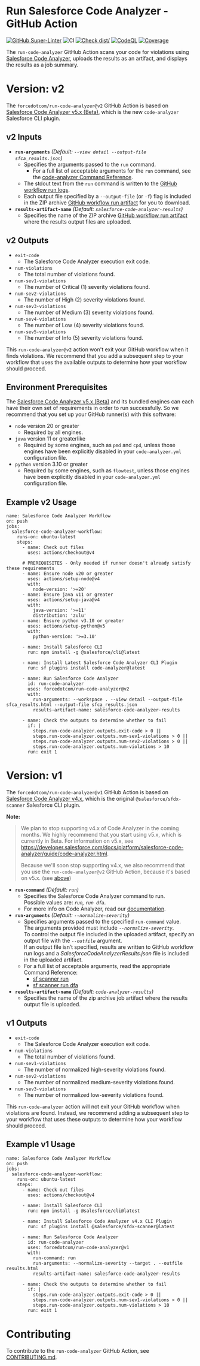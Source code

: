 # Run Salesforce Code Analyzer - GitHub Action

[![GitHub Super-Linter](https://github.com/actions/typescript-action/actions/workflows/linter.yml/badge.svg)](https://github.com/super-linter/super-linter)
![CI](https://github.com/actions/typescript-action/actions/workflows/ci.yml/badge.svg)
[![Check dist/](https://github.com/actions/typescript-action/actions/workflows/check-dist.yml/badge.svg)](https://github.com/actions/typescript-action/actions/workflows/check-dist.yml)
[![CodeQL](https://github.com/actions/typescript-action/actions/workflows/codeql-analysis.yml/badge.svg)](https://github.com/actions/typescript-action/actions/workflows/codeql-analysis.yml)
[![Coverage](./badges/coverage.svg)](./badges/coverage.svg)

The `run-code-analyzer` GitHub Action scans your code for violations using
[Salesforce Code Analyzer](https://developer.salesforce.com/docs/platform/salesforce-code-analyzer/overview), uploads the results as an artifact, and displays
the results as a job summary.

# Version: v2
The `forcedotcom/run-code-analyzer@v2` GitHub Action is based on [Salesforce Code Analyzer v5.x (Beta)](https://developer.salesforce.com/docs/platform/salesforce-code-analyzer/guide/code-analyzer.html), which is the new `code-analyzer` Salesforce CLI plugin.

## v2 Inputs
* <b>`run-arguments`</b> *(Default: `--view detail --output-file sfca_results.json`)*
  * Specifies the arguments passed to the `run` command.
    * For a full list of acceptable arguments for the `run` command, see the [code-analyzer Command Reference](https://developer.salesforce.com/docs/atlas.en-us.sfdx_cli_reference.meta/sfdx_cli_reference/cli_reference_code-analyzer_commands_unified.htm).
  * The stdout text from the `run` command is written to the [GitHub workflow run logs](https://docs.github.com/en/actions/monitoring-and-troubleshooting-workflows/monitoring-workflows/using-workflow-run-logs).
  * Each output file specified by a `--output-file` (or `-f`) flag is included in the ZIP archive [GitHub workflow run artifact](https://docs.github.com/en/actions/managing-workflow-runs-and-deployments/managing-workflow-runs/downloading-workflow-artifacts) for you to download.
* <b>`results-artifact-name`</b>  *(Default: `salesforce-code-analyzer-results`)*
  * Specifies the name of the ZIP archive [GitHub workflow run artifact](https://docs.github.com/en/actions/managing-workflow-runs-and-deployments/managing-workflow-runs/downloading-workflow-artifacts) where the results output files are uploaded.

## v2 Outputs
* `exit-code`
  * The Salesforce Code Analyzer execution exit code.
* `num-violations`
  * The total number of violations found.
* `num-sev1-violations`
  * The number of Critical (1) severity violations found.
* `num-sev2-violations`
  * The number of High (2) severity violations found.
* `num-sev3-violations`
  * The number of Medium (3) severity violations found.
* `num-sev4-violations`
  * The number of Low (4) severity violations found.
* `num-sev5-violations`
  * The number of Info (5) severity violations found.

This `run-code-analyzer@v2` action won't exit your GitHub workflow when it finds violations. We recommend that you add a subsequent step to your workflow that uses the available outputs to determine how your workflow should proceed.

## Environment Prerequisites
The [Salesforce Code Analyzer v5.x (Beta)](https://developer.salesforce.com/docs/platform/salesforce-code-analyzer/guide/code-analyzer.html) and its bundled engines can each have their own set of requirements in order to run successfully. So we recommend that you set up your GitHub runner(s) with this software:
* `node` version 20 or greater
  * Required by all engines.
* `java` version 11 or greaterlike
  * Required by some engines, such as `pmd` and `cpd`, unless those engines have been explicitly disabled in your `code-analyzer.yml` configuration file.
* `python` version 3.10 or greater
  * Required by some engines, such as `flowtest`, unless those engines have been explicitly disabled in your `code-analyzer.yml` configuration file.

## Example v2 Usage

    name: Salesforce Code Analyzer Workflow
    on: push
    jobs:
      salesforce-code-analyzer-workflow:
        runs-on: ubuntu-latest
        steps:
          - name: Check out files
            uses: actions/checkout@v4

          # PREREQUISITES - Only needed if runner doesn't already satisfy these requirements
          - name: Ensure node v20 or greater
            uses: actions/setup-node@v4
            with:
              node-version: '>=20'
          - name: Ensure java v11 or greater
            uses: actions/setup-java@v4
            with:
              java-version: '>=11'
              distribution: 'zulu'
          - name: Ensure python v3.10 or greater
            uses: actions/setup-python@v5
            with:
              python-version: '>=3.10'

          - name: Install Salesforce CLI
            run: npm install -g @salesforce/cli@latest
    
          - name: Install Latest Salesforce Code Analyzer CLI Plugin
            run: sf plugins install code-analyzer@latest
    
          - name: Run Salesforce Code Analyzer
            id: run-code-analyzer
            uses: forcedotcom/run-code-analyzer@v2
            with:
              run-arguments: --workspace . --view detail --output-file sfca_results.html --output-file sfca_results.json
              results-artifact-name: salesforce-code-analyzer-results
    
          - name: Check the outputs to determine whether to fail
            if: |
              steps.run-code-analyzer.outputs.exit-code > 0 ||
              steps.run-code-analyzer.outputs.num-sev1-violations > 0 ||
              steps.run-code-analyzer.outputs.num-sev2-violations > 0 ||
              steps.run-code-analyzer.outputs.num-violations > 10
            run: exit 1

# Version: v1
The `forcedotcom/run-code-analyzer@v1` GitHub Action is based on [Salesforce Code Analyzer v4.x](https://developer.salesforce.com/docs/platform/salesforce-code-analyzer/guide/code-analyzer-3x.html), which is the original `@salesforce/sfdx-scanner` Salesforce CLI plugin.

**Note:**
> We plan to stop supporting v4.x of Code Analyzer in the coming months. We highly recommend that you start using v5.x, which is currently in Beta. For information on v5.x, see https://developer.salesforce.com/docs/platform/salesforce-code-analyzer/guide/code-analyzer.html.
>
> Because we'll soon stop supporting v4.x, we also recommend that you use the `run-code-analyzer@v2` GitHub Action, because it's based on v5.x. (see [above](./README.md#run-salesforce-code-analyzer---github-action))

* <b>`run-command`</b>  *(Default: `run`)*
  * Specifies the Salesforce Code Analyzer command to run.<br/>
    Possible values are: *`run`, `run dfa`*.<br/>
  * For more info on Code Analyzer, read our [documentation](https://forcedotcom.github.io/sfdx-scanner).
* <b>`run-arguments`</b>  *(Default: `--normalize-severity`)*
  * Specifies arguments passed to the specified `run-command` value.<br/>
    The arguments provided must include *`--normalize-severity`*.<br/>
    To control the output file included in the uploaded artifact, specify an output file with the *`--outfile`* argument.<br/>
    If an output file isn’t specified, results are written to GitHub workflow run logs and a
    *SalesforceCodeAnalyzerResults.json* file is included in the uploaded artifact.
  * For a full list of acceptable arguments, read the appropriate Command Reference:
    * [sf scanner run](https://forcedotcom.github.io/sfdx-scanner/en/v3.x/scanner-commands/run)
    * [sf scanner run dfa](https://forcedotcom.github.io/sfdx-scanner/en/v3.x/scanner-commands/dfa)
* <b>`results-artifact-name`</b>  *(Default: `code-analyzer-results`)*
  * Specifies the name of the zip archive job artifact where the results output file is uploaded.

## v1 Outputs
* `exit-code`
  * The Salesforce Code Analyzer execution exit code.
* `num-violations`
  * The total number of violations found.
* `num-sev1-violations`
  * The number of normalized high-severity violations found.
* `num-sev2-violations`
  * The number of normalized medium-severity violations found.
* `num-sev3-violations`
  * The number of normalized low-severity violations found.

This `run-code-analyzer` action will not exit your GitHub workflow when violations are found. Instead, we recommend adding a subsequent step to your workflow that uses these outputs to determine how your workflow should proceed.

## Example v1 Usage

    name: Salesforce Code Analyzer Workflow
    on: push
    jobs:
      salesforce-code-analyzer-workflow:
        runs-on: ubuntu-latest
        steps:
          - name: Check out files
            uses: actions/checkout@v4
    
          - name: Install Salesforce CLI
            run: npm install -g @salesforce/cli@latest
    
          - name: Install Salesforce Code Analyzer v4.x CLI Plugin
            run: sf plugins install @salesforce/sfdx-scanner@latest
    
          - name: Run Salesforce Code Analyzer
            id: run-code-analyzer
            uses: forcedotcom/run-code-analyzer@v1
            with:
              run-command: run
              run-arguments: --normalize-severity --target . --outfile results.html
              results-artifact-name: salesforce-code-analyzer-results
    
          - name: Check the outputs to determine whether to fail
            if: |
              steps.run-code-analyzer.outputs.exit-code > 0 ||
              steps.run-code-analyzer.outputs.num-sev1-violations > 0 ||
              steps.run-code-analyzer.outputs.num-violations > 10
            run: exit 1

# Contributing
To contribute to the `run-code-analyzer` GitHub Action, see [CONTRIBUTING.md](https://github.com/forcedotcom/run-code-analyzer/blob/main/CONTRIBUTING.md).
